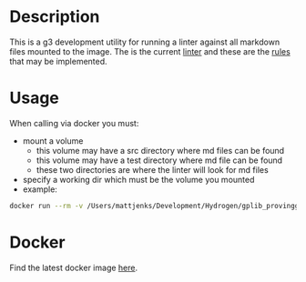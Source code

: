 # Description

This is a g3 development utility for running a linter against all markdown files mounted to the image. The is the
current [linter][markdownlinter] and these are the [rules][markdownrules] that may be implemented.

# Usage

When calling via docker you must:
- mount a volume
  - this volume may have a src directory where md files can be found
  - this volume may have a test directory where md file can be found
  - these two directories are where the linter will look for md files
- specify a working dir which must be the volume you mounted
- example:

```bash
docker run --rm -v /Users/mattjenks/Development/Hydrogen/gplib_provingground:/mj --workdir /mj g3dev/lintmd:latest
```

# Docker

Find the latest docker image [here][docker].

[markdownlinter]:https://www.npmjs.com/package/markdownlint-cli
[markdownrules]:https://github.com/DavidAnson/markdownlint/blob/master/doc/Rules.md
[node]:https://hub.docker.com/_/node/
[docker]:https://hub.docker.com/r/g3dev/lintmd/
